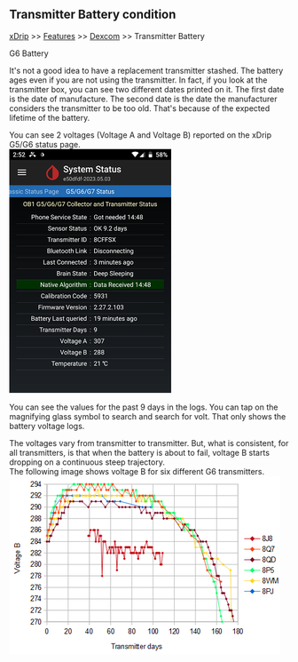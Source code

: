## Transmitter Battery condition
[xDrip](../README.md) >> [Features](./Features_page.md) >> [Dexcom](./Dexcom_page.md) >> Transmitter Battery  
  
G6 Battery  
  
It's not a good idea to have a replacement transmitter stashed.  The battery ages even if you are not using the transmitter.  In fact, if you look at the transmitter box, you can see two different dates printed on it.  The first date is the date of manufacture.  The second date is the date the manufacturer considers the transmitter to be too old.  That's because of the expected lifetime of the battery.  
  
You can see 2 voltages (Voltage A and Voltage B) reported on the xDrip G5/G6 status page.  
![](./images/system-status-pg.png)  
  
You can see the values for the past 9 days in the logs.  You can tap on the magnifying glass symbol to search and search for volt.  That only shows the battery voltage logs.   

The voltages vary from transmitter to transmitter.  But, what is consistent, for all transmitters, is that when the battery is about to fail, voltage B starts dropping on a continuous steep trajectory.  
The following image shows voltage B for six different G6 transmitters.  
![](./images/voltage_b_trend.png)  
